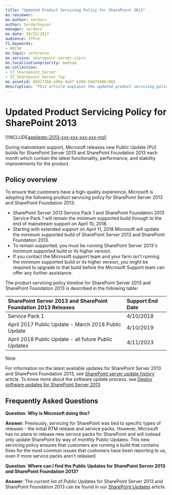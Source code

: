 ```yaml
---
title: "Updated Product Servicing Policy for SharePoint 2013"
ms.reviewer: 
ms.author: serdars
author: SerdarSoysal
manager: serdars
ms.date: 10/25/2017
audience: ITPro
f1.keywords:
- NOCSH
ms.topic: reference
ms.service: sharepoint-server-itpro
ms.localizationpriority: medium
ms.collection:
- IT_Sharepoint_Server
- IT_Sharepoint_Server_Top
ms.assetid: 684173bb-e90a-4eb7-b268-b8d7458bc802
description: "This article explains the updated product servicing policy of SharePoint."
---
```


# Updated Product Servicing Policy for SharePoint 2013

[!INCLUDE[appliesto-2013-xxx-xxx-xxx-xxx-md](../includes/appliesto-2013-xxx-xxx-xxx-xxx-md.md)] 
  
During mainstream support, Microsoft releases new Public Update (PU) builds for SharePoint Server 2013 and SharePoint Foundation 2013 each month which contain the latest functionality, performance, and stability improvements for the product.
  
## Policy overview

To ensure that customers have a high-quality experience, Microsoft is adopting the following product servicing policy for SharePoint Server 2013 and SharePoint Foundation 2013:

- SharePoint Server 2013 Service Pack 1 and SharePoint Foundation 2013 Service Pack 1 will remain the minimum supported build through to the end of mainstream support on April 10, 2018.
- Starting with extended support on April 11, 2018 Microsoft will update the minimum supported build of SharePoint Server 2013 and SharePoint Foundation 2013.
- To remain supported, you must be running SharePoint Server 2013's minimum supported build or its higher version.
- If you contact the Microsoft support team and your farm isn't running the minimum supported build or its higher version, you might be required to upgrade to that build before the Microsoft Support team can offer any further assistance.
  
The product servicing policy timeline for SharePoint Server 2013 and SharePoint Foundation 2013 is described in the following table:
  
|**SharePoint Server 2013 and SharePoint Foundation 2013 Releases**|**Support End Date**|
|:-----|:-----|
|Service Pack 1  <br/> |4/10/2018  <br/> |
|April 2017 Public Update - March 2018 Public Update  <br/> |4/10/2019  <br/> |
|April 2018 Public Update - all future Public Updates  <br/> |4/11/2023  <br/> |

>[!NOTE]
> For information on the latest available updates for SharePoint Server 2013 and SharePoint Foundation 2013, see [SharePoint server update history](/officeupdates/sharepoint-updates#sharepoint-2013-update-history) article. To know more about the software update process, see [Deploy software updates for SharePoint Server 2013](../upgrade-and-update/deploy-software-updates-for-sharepoint-2013.md).

## Frequently Asked Questions

 **Question**: **Why is Microsoft doing this?** 
  
 **Answer**: Previously, servicing for SharePoint was tied to specific types of releases - the initial RTM release and service packs. However, Microsoft has no plans to release new service packs for SharePoint and will instead only update SharePoint by way of monthly Public Updates. This new servicing policy ensures that customers are running a build that contains fixes for the most common issues that customers have been reporting to us, even if more service packs aren't released.
  
 **Question**: **Where can I find the Public Updates for SharePoint Server 2013 and SharePoint Foundation 2013?** 
  
 **Answer**: The current list of Public Updates for SharePoint Server 2013 and SharePoint Foundation 2013 can be found in our [SharePoint Updates](/officeupdates/sharepoint-updates) article.

